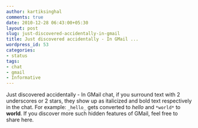 ```yaml
---
author: kartiksinghal
comments: true
date: 2010-12-28 06:43:00+05:30
layout: post
slug: just-discovered-accidentally-in-gmail
title: Just discovered accidentally - In GMail ...
wordpress_id: 53
categories:
- status
tags:
- chat
- gmail
- Informative
---
```


Just discovered accidentally - In GMail chat, if you surround text with 2 underscores or  2 stars, they show up as italicized and bold text respectively in the chat. For example:  `_hello_` gets converted to _hello_ and `*world*` to **world**. If you discover more such hidden features of GMail, feel free to share here.

